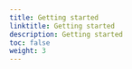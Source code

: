 ```yaml
---
title: Getting started
linktitle: Getting started
description: Getting started
toc: false
weight: 3
---
```


